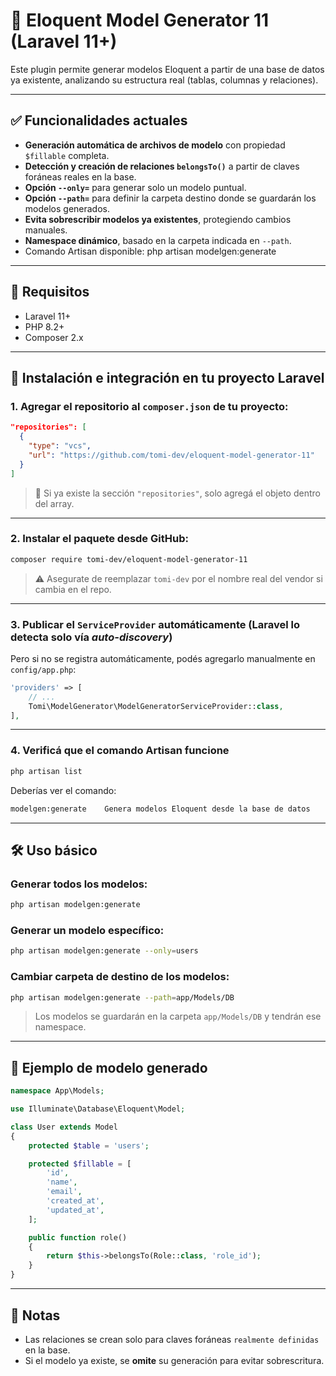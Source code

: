 # 🧩 Eloquent Model Generator 11 (Laravel 11+)

Este plugin permite generar modelos Eloquent a partir de una base de datos ya existente, analizando su estructura real (tablas, columnas y relaciones).

---

## ✅ Funcionalidades actuales

- **Generación automática de archivos de modelo** con propiedad `$fillable` completa.
- **Detección y creación de relaciones `belongsTo()`** a partir de claves foráneas reales en la base.
- **Opción `--only=`** para generar solo un modelo puntual.
- **Opción `--path=`** para definir la carpeta destino donde se guardarán los modelos generados.
- **Evita sobrescribir modelos ya existentes**, protegiendo cambios manuales.
- **Namespace dinámico**, basado en la carpeta indicada en `--path`.
- Comando Artisan disponible: php artisan modelgen:generate


---

## 🧪 Requisitos

- Laravel 11+
- PHP 8.2+
- Composer 2.x

---

## 🚀 Instalación e integración en tu proyecto Laravel

### 1. Agregar el repositorio al `composer.json` de tu proyecto:

```json
"repositories": [
  {
    "type": "vcs",
    "url": "https://github.com/tomi-dev/eloquent-model-generator-11"
  }
]
```

> 🔁 Si ya existe la sección `"repositories"`, solo agregá el objeto dentro del array.

---

### 2. Instalar el paquete desde GitHub:

```bash
composer require tomi-dev/eloquent-model-generator-11
```

> ⚠️ Asegurate de reemplazar `tomi-dev` por el nombre real del vendor si cambia en el repo.

---

### 3. Publicar el `ServiceProvider` automáticamente (Laravel lo detecta solo vía *auto-discovery*)

Pero si no se registra automáticamente, podés agregarlo manualmente en `config/app.php`:

```php
'providers' => [
    // ...
    Tomi\ModelGenerator\ModelGeneratorServiceProvider::class,
],
```

---

### 4. Verificá que el comando Artisan funcione

```bash
php artisan list
```

Deberías ver el comando:

```bash
modelgen:generate    Genera modelos Eloquent desde la base de datos
```

---

## 🛠️ Uso básico

### Generar todos los modelos:

```bash
php artisan modelgen:generate
```

### Generar un modelo específico:

```bash
php artisan modelgen:generate --only=users
```

### Cambiar carpeta de destino de los modelos:

```bash
php artisan modelgen:generate --path=app/Models/DB
```

> Los modelos se guardarán en la carpeta `app/Models/DB` y tendrán ese namespace.

---

## 🧱 Ejemplo de modelo generado

```php
namespace App\Models;

use Illuminate\Database\Eloquent\Model;

class User extends Model
{
    protected $table = 'users';

    protected $fillable = [
        'id',
        'name',
        'email',
        'created_at',
        'updated_at',
    ];

    public function role()
    {
        return $this->belongsTo(Role::class, 'role_id');
    }
}
```

---

## 📌 Notas

- Las relaciones se crean solo para claves foráneas `realmente definidas` en la base.
- Si el modelo ya existe, se **omite** su generación para evitar sobrescritura.
